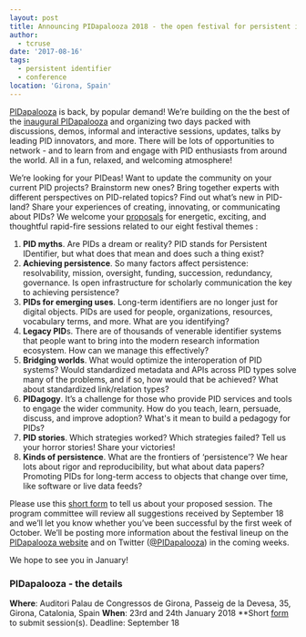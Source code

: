 ```yaml
---
layout: post
title: Announcing PIDapalooza 2018 - the open festival for persistent identifiers!
author:
  - tcruse
date: '2017-08-16'
tags:
  - persistent identifier
  - conference
location: 'Girona, Spain'
---
```

[PIDapalooza](https://doi.org/10.5438/11.0002) is back, by popular demand! We’re building on the the best of the [inaugural PIDapalooza](https://scholarlykitchen.sspnet.org/2016/11/21/pidapalooza-revenge-of-the-nerds/) and organizing two days packed with discussions, demos, informal and interactive sessions, updates, talks by leading PID innovators, and more. There will be lots of opportunities to network - and to learn from and engage with PID enthusiasts from around the world. All in a fun, relaxed, and welcoming atmosphere!

We’re looking for your PIDeas! Want to update the community on your current PID projects? Brainstorm new ones? Bring together experts with different perspectives on PID-related topics? Find out what’s new in PID-land? Share your experiences of creating, innovating, or communicating about PIDs? We welcome your [proposals](https://goo.gl/forms/UvBUgMhnRbfSac1s1) for energetic, exciting, and thoughtful rapid-fire sessions related to our eight festival themes :

1. **PID myths**. Are PIDs a dream or reality? PID stands for Persistent IDentifier, but what does that mean and does such a thing exist?
2. **Achieving persistence**. So many factors affect persistence: resolvability, mission, oversight, funding, succession, redundancy, governance. Is open infrastructure for scholarly communication the key to achieving persistence?
3. **PIDs for emerging uses**. Long-term identifiers are no longer just for digital objects. PIDs are used for people, organizations, resources, vocabulary terms, and more. What are you identifying?
4. **Legacy PID**s. There are of thousands of venerable identifier systems that people want to bring into the modern research information ecosystem. How can we manage this effectively?
5. **Bridging worlds**. What would optimize the interoperation of PID systems? Would standardized metadata and APIs across PID types solve many of the problems, and if so, how would that be achieved? What about standardized link/relation types?
6. **PIDagogy**. It’s a challenge for those who provide PID services and tools to engage the wider community. How do you teach, learn, persuade, discuss, and improve adoption? What's it mean to build a pedagogy for PIDs?
7. **PID stories**. Which strategies worked? Which strategies failed? Tell us your horror stories! Share your victories!
8. **Kinds of persistence**. What are the frontiers of ‘persistence’? We hear lots about rigor and reproducibility, but what about data papers? Promoting PIDs for long-term access to objects that change over time, like software or live data feeds?

Please use this [short form](https://goo.gl/forms/UvBUgMhnRbfSac1s1) to tell us about your proposed session. The program committee will review all suggestions received by September 18 and we’ll let you know whether you’ve been successful by the first week of October.
We’ll be posting more information about the festival lineup on the [PIDapalooza website](https://pidapalooza.org/) and on Twitter ([@PIDapalooza](http://twitter.com/pidapalooza)) in the coming weeks.

We hope to see you in January!

### PIDapalooza - the details

**Where**: Auditori Palau de Congressos de Girona, Passeig de la Devesa, 35, Girona, Catalonia, Spain
**When**: 23rd and 24th January 2018
**Short [form](https://goo.gl/forms/UvBUgMhnRbfSac1s1) to submit session(s). Deadline: September 18
